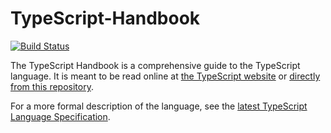 # TypeScript-Handbook

[![Build Status](https://travis-ci.org/Microsoft/TypeScript-Handbook.svg)](https://travis-ci.org/Microsoft/TypeScript-Handbook)

The TypeScript Handbook is a comprehensive guide to the TypeScript language.
It is meant to be read online at [the TypeScript website](https://www.typescriptlang.org/docs/home.html) or [directly from this repository](./pages/Basic%20Types.md).

For a more formal description of the language, see the [latest TypeScript Language Specification](https://github.com/Microsoft/TypeScript/blob/master/doc/spec.md).


